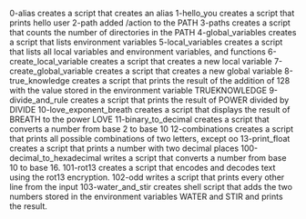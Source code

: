 0-alias creates a script that creates an alias
1-hello_you creates a script that prints hello user
2-path added /action to the PATH
3-paths creates  a script that counts the number of directories in the PATH
4-global_variables creates a script that lists environment variables
5-local_variables creates a script that lists all local variables and environment variables, and functions
6-create_local_variable creates a script that creates a new local variable
7-create_global_variable creates a script that creates a new global variable
8-true_knowledge creates a script that  prints the result of the addition of 128 with the value stored in the environment variable TRUEKNOWLEDGE
9-divide_and_rule creates a script that prints the result of POWER divided by DIVIDE
10-love_exponent_breath creates a script that displays the result of BREATH to the power LOVE
11-binary_to_decimal creates a script that converts a number from base 2 to base 10
12-combinations creates a script that prints all possible combinations of two letters, except oo
13-print_float creates a script that prints a number with two decimal places
100-decimal_to_hexadecimal writes a script that converts a number from base 10 to base 16.
101-rot13 creates a  script that encodes and decodes text using the rot13 encryption. 
102-odd writes a script that prints every other line from the input
103-water_and_stir creates shell script that adds the two numbers stored in the environment variables WATER and STIR and prints the result.

